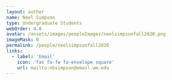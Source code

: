 ```yaml
---
layout: author
name: Neel Simpson
type: Undergraduate Students
webOrder: 4.0
avatar: /assets/images/peopleImages/neelsimpsonfall2020.png
imageMask: 0
permalink: /people/neelsimpsonfall2020
links:
  - label: 'Email'
    icon: 'fas fa-fw fa-envelope square'
    url: mailto:nbsimpson@email.wm.edu
---
```

